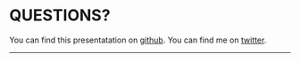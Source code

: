 




QUESTIONS?
==========

You can find this presentatation on [github][].
You can find me on [twitter][].

----

[github]:  https://github.com/sycobuny/perl-vim-presentation
[twitter]: https://twitter.com/sycobuny
